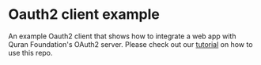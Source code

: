 # Oauth2 client example

An example Oauth2 client that shows how to integrate a web app with Quran Foundation's OAuth2 server. Please check out our [tutorial](https://api-docs.quran.foundation/docs/tutorials/oidc/example-integration) on how to use this repo.

